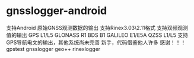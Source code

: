 # gnsslogger-android
支持Android 原始GNSS观测数据的输出
支持Rinex3.03\2.11格式
支持双频观测值的输出  GPS L1/L5 GLONASS R1 BDS B1 GALILEO E1/E5A QZSS L1/L5
支持GPS导航电文的输出，其他系统尚未完善
新手，代码借鉴他人许多 感谢！！！ gpstest gnsslogger geo++ rinexlogger 
